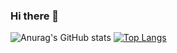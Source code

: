 ### Hi there 👋


![Anurag's GitHub stats](https://github-readme-stats.vercel.app/api?username=cwh2626&show_icons=true&theme=gruvbox)
[![Top Langs](https://github-readme-stats.vercel.app/api/top-langs/?username=cwh2626&layout=compact&show_icons=true&theme=gruvbox)](https://github.com/anuraghazra/github-readme-stats)


